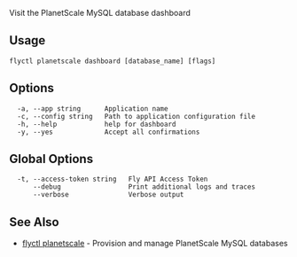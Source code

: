 Visit the PlanetScale MySQL database dashboard

## Usage
~~~
flyctl planetscale dashboard [database_name] [flags]
~~~

## Options

~~~
  -a, --app string      Application name
  -c, --config string   Path to application configuration file
  -h, --help            help for dashboard
  -y, --yes             Accept all confirmations
~~~

## Global Options

~~~
  -t, --access-token string   Fly API Access Token
      --debug                 Print additional logs and traces
      --verbose               Verbose output
~~~

## See Also

* [flyctl planetscale](/docs/flyctl/planetscale/)	 - Provision and manage PlanetScale MySQL databases

